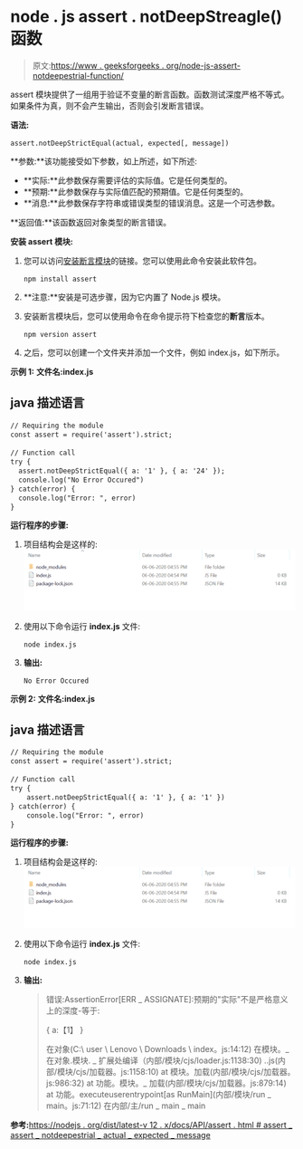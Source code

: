 # node . js assert . notDeepStreagle()函数

> 原文:[https://www . geeksforgeeks . org/node-js-assert-notdeepestrial-function/](https://www.geeksforgeeks.org/node-js-assert-notdeepstrictequal-function/)

assert 模块提供了一组用于验证不变量的断言函数。函数测试深度严格不等式。如果条件为真，则不会产生输出，否则会引发断言错误。

**语法:**

```
assert.notDeepStrictEqual(actual, expected[, message])
```

**参数:**该功能接受如下参数，如上所述，如下所述:

*   **实际:**此参数保存需要评估的实际值。它是任何类型的。
*   **预期:**此参数保存与实际值匹配的预期值。它是任何类型的。
*   **消息:**此参数保存字符串或错误类型的错误消息。这是一个可选参数。

**返回值:**该函数返回对象类型的断言错误。

**安装 assert 模块:**

1.  您可以访问[安装断言模块](https://www.npmjs.com/package/assert)的链接。您可以使用此命令安装此软件包。

    ```
    npm install assert
    ```

2.  **注意:**安装是可选步骤，因为它内置了 Node.js 模块。
3.  安装断言模块后，您可以使用命令在命令提示符下检查您的**断言**版本。

    ```
    npm version assert

    ```

4.  之后，您可以创建一个文件夹并添加一个文件，例如 index.js，如下所示。

**示例 1:** **文件名:index.js**

## java 描述语言

```
// Requiring the module
const assert = require('assert').strict;

// Function call
try {
  assert.notDeepStrictEqual({ a: '1' }, { a: '24' });
  console.log("No Error Occured")
} catch(error) {
  console.log("Error: ", error)
}
```

**运行程序的步骤:**

1.  项目结构会是这样的:![](img/3209d9b4369c180282a34be8070d7d6e.png)
2.  使用以下命令运行 **index.js** 文件:

    ```
    node index.js
    ```

3.  **输出:**

    ```
    No Error Occured
    ```

**示例 2:** **文件名:index.js**

## java 描述语言

```
// Requiring the module
const assert = require('assert').strict;

// Function call
try {
    assert.notDeepStrictEqual({ a: '1' }, { a: '1' })
} catch(error) {
    console.log("Error: ", error)
}
```

**运行程序的步骤:**

1.  项目结构会是这样的:![](img/3209d9b4369c180282a34be8070d7d6e.png)
2.  使用以下命令运行 **index.js** 文件:

    ```
    node index.js
    ```

3.  **输出:**

    > 错误:AssertionError[ERR _ ASSIGNATE]:预期的"实际"不是严格意义上的深度-等于:
    > 
    > {
    > a:【1】
    > }
    > 
    > 在对象(C:\ user \ Lenovo \ Downloads \ index。js:14:12)
    > 在模块。_ 在对象.模块. _ 扩展处编译（内部/模块/cjs/loader.js:1138:30)
    > ..js(内部/模块/cjs/加载器。js:1158:10)
    > at 模块。加载(内部/模块/cjs/加载器。js:986:32)
    > at 功能。模块。_ 加载(内部/模块/cjs/加载器。js:879:14)
    > at 功能。executeuserentrypoint[as RunMain](内部/模块/run _ main。js:71:12)
    > 在内部/主/run _ main _ main

**参考:**[https://nodejs . org/dist/latest-v 12 . x/docs/API/assert . html # assert _ assert _ notdeepestrial _ actual _ expected _ message](https://nodejs.org/dist/latest-v12.x/docs/api/assert.html#assert_assert_notdeepstrictequal_actual_expected_message)